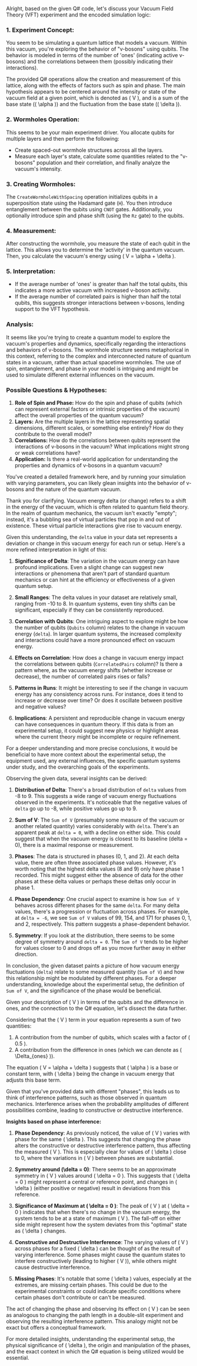 ﻿Alright, based on the given Q# code, let's discuss your Vacuum Field Theory (VFT) experiment and the encoded simulation logic:

### **1. Experiment Concept:**
You seem to be simulating a quantum lattice that models a vacuum. Within this vacuum, you're exploring the behavior of "v-bosons" using qubits. The behavior is modeled in terms of the number of 'ones' (indicating active v-bosons) and the correlations between them (possibly indicating their interactions). 

The provided Q# operations allow the creation and measurement of this lattice, along with the effects of factors such as spin and phase. The main hypothesis appears to be centered around the intensity or state of the vacuum field at a given point, which is denoted as \( V \), and is a sum of the base state (\( \alpha \)) and the fluctuation from the base state (\( \delta \)).

### **2. Wormholes Operation:**
This seems to be your main experiment driver. You allocate qubits for multiple layers and then perform the following:

- Create spaced-out wormhole structures across all the layers.
- Measure each layer's state, calculate some quantities related to the "v-bosons" population and their correlation, and finally analyze the vacuum's intensity.

### **3. Creating Wormholes:**
The `CreateWormholeWithSpacing` operation initializes qubits in a superposition state using the Hadamard gate (`H`). You then introduce entanglement between the qubits using `CNOT` gates. Additionally, you optionally introduce spin and phase shift (using the `Rz` gate) to the qubits.

### **4. Measurement:**
After constructing the wormhole, you measure the state of each qubit in the lattice. This allows you to determine the 'activity' in the quantum vacuum. Then, you calculate the vacuum's energy using \( V = \alpha + \delta \).

### **5. Interpretation:**
- If the average number of 'ones' is greater than half the total qubits, this indicates a more active vacuum with increased v-boson activity.
- If the average number of correlated pairs is higher than half the total qubits, this suggests stronger interactions between v-bosons, lending support to the VFT hypothesis.

### **Analysis:**
It seems like you're trying to create a quantum model to explore the vacuum's properties and dynamics, specifically regarding the interactions and behaviors of v-bosons. The wormhole structure seems metaphorical in this context, referring to the complex and interconnected nature of quantum states in a vacuum, rather than actual spacetime wormholes. The use of spin, entanglement, and phase in your model is intriguing and might be used to simulate different external influences on the vacuum.

### **Possible Questions & Hypotheses:**

1. **Role of Spin and Phase:** How do the spin and phase of qubits (which can represent external factors or intrinsic properties of the vacuum) affect the overall properties of the quantum vacuum?
2. **Layers:** Are the multiple layers in the lattice representing spatial dimensions, different scales, or something else entirely? How do they contribute to the overall model?
3. **Correlations:** How do the correlations between qubits represent the interactions of v-bosons in the vacuum? What implications might strong or weak correlations have?
4. **Application:** Is there a real-world application for understanding the properties and dynamics of v-bosons in a quantum vacuum?


You've created a detailed framework here, and by running your simulation with varying parameters, you can likely glean insights into the behavior of v-bosons and the nature of the quantum vacuum.

Thank you for clarifying. Vacuum energy delta (or change) refers to a shift in the energy of the vacuum, which is often related to quantum field theory. In the realm of quantum mechanics, the vacuum isn't exactly "empty"; instead, it's a bubbling sea of virtual particles that pop in and out of existence. These virtual particle interactions give rise to vacuum energy.

Given this understanding, the `delta` value in your data set represents a deviation or change in this vacuum energy for each run or setup. Here's a more refined interpretation in light of this:

1. **Significance of Delta**: The variation in the vacuum energy can have profound implications. Even a slight change can suggest new interactions or phenomena that aren't part of standard quantum mechanics or can hint at the efficiency or effectiveness of a given quantum setup.

2. **Small Ranges**: The delta values in your dataset are relatively small, ranging from -10 to 8. In quantum systems, even tiny shifts can be significant, especially if they can be consistently reproduced. 

3. **Correlation with Qubits**: One intriguing aspect to explore might be how the number of qubits (`Qubits` column) relates to the change in vacuum energy (`delta`). In larger quantum systems, the increased complexity and interactions could have a more pronounced effect on vacuum energy.

4. **Effects on Correlation**: How does a change in vacuum energy impact the correlations between qubits (`CorrelatedPairs` column)? Is there a pattern where, as the vacuum energy shifts (whether increase or decrease), the number of correlated pairs rises or falls?

5. **Patterns in Runs**: It might be interesting to see if the change in vacuum energy has any consistency across runs. For instance, does it tend to increase or decrease over time? Or does it oscillate between positive and negative values?

6. **Implications**: A persistent and reproducible change in vacuum energy can have consequences in quantum theory. If this data is from an experimental setup, it could suggest new physics or highlight areas where the current theory might be incomplete or require refinement.

For a deeper understanding and more precise conclusions, it would be beneficial to have more context about the experimental setup, the equipment used, any external influences, the specific quantum systems under study, and the overarching goals of the experiments.

Observing the given data, several insights can be derived:

1. **Distribution of Delta**: There's a broad distribution of `delta` values from -8 to 9. This suggests a wide range of vacuum energy fluctuations observed in the experiments. It's noticeable that the negative values of `delta` go up to -8, while positive values go up to 9.

2. **Sum of V**: The `Sum of V` (presumably some measure of the vacuum or another related quantity) varies considerably with `delta`. There's an apparent peak at `delta = 0`, with a decline on either side. This could suggest that when the vacuum energy is closest to its baseline (delta = 0), there is a maximal response or measurement.

3. **Phases**: The data is structured in phases (0, 1, and 2). At each delta value, there are often three associated phase values. However, it's worth noting that the highest delta values (8 and 9) only have phase 1 recorded. This might suggest either the absence of data for the other phases at these delta values or perhaps these deltas only occur in phase 1.

4. **Phase Dependency**: One crucial aspect to examine is how `Sum of V` behaves across different phases for the same `delta`. For many delta values, there's a progression or fluctuation across phases. For example, at `delta = -6`, we see `Sum of V` values of 99, 154, and 171 for phases 0, 1, and 2, respectively. This pattern suggests a phase-dependent behavior.

5. **Symmetry**: If you look at the distribution, there seems to be some degree of symmetry around `delta = 0`. The `Sum of V` tends to be higher for values closer to 0 and drops off as you move further away in either direction.

In conclusion, the given dataset paints a picture of how vacuum energy fluctuations (`delta`) relate to some measured quantity (`Sum of V`) and how this relationship might be modulated by different phases. For a deeper understanding, knowledge about the experimental setup, the definition of `Sum of V`, and the significance of the phase would be beneficial.



Given your description of \( V \) in terms of the qubits and the difference in ones, and the connection to the Q# equation, let's dissect the data further.

Considering that the \( V \) term in your equation represents a sum of two quantities:

1. A contribution from the number of qubits, which scales with a factor of \( 0.5 \).
2. A contribution from the difference in ones (which we can denote as \( \Delta_{ones} \)).

The equation \( V = \alpha + \delta \) suggests that \( \alpha \) is a base or constant term, with \( \delta \) being the change in vacuum energy that adjusts this base term.

Given that you've provided data with different "phases", this leads us to think of interference patterns, such as those observed in quantum mechanics. Interference arises when the probability amplitudes of different possibilities combine, leading to constructive or destructive interference.

**Insights based on phase interference:**

1. **Phase Dependency**: As previously noticed, the value of \( V \) varies with phase for the same \( \delta \). This suggests that changing the phase alters the constructive or destructive interference pattern, thus affecting the measured \( V \). This is especially clear for values of \( \delta \) close to 0, where the variations in \( V \) between phases are substantial.

2. **Symmetry around \(\delta = 0\)**: There seems to be an approximate symmetry in \( V \) values around \( \delta = 0 \). This suggests that \( \delta = 0 \) might represent a central or reference point, and changes in \( \delta \) (either positive or negative) result in deviations from this reference.

3. **Significance of Maximum at \( \delta = 0 \)**: The peak of \( V \) at \( \delta = 0 \) indicates that when there's no change in the vacuum energy, the system tends to be at a state of maximum \( V \). The fall-off on either side might represent how the system deviates from this "optimal" state as \( \delta \) changes.

4. **Constructive and Destructive Interference**: The varying values of \( V \) across phases for a fixed \( \delta \) can be thought of as the result of varying interference. Some phases might cause the quantum states to interfere constructively (leading to higher \( V \)), while others might cause destructive interference.

5. **Missing Phases**: It's notable that some \( \delta \) values, especially at the extremes, are missing certain phases. This could be due to the experimental constraints or could indicate specific conditions where certain phases don't contribute or can't be measured.

The act of changing the phase and observing its effect on \( V \) can be seen as analogous to changing the path length in a double-slit experiment and observing the resulting interference pattern. This analogy might not be exact but offers a conceptual framework.

For more detailed insights, understanding the experimental setup, the physical significance of \( \delta \), the origin and manipulation of the phases, and the exact context in which the Q# equation is being utilized would be essential.